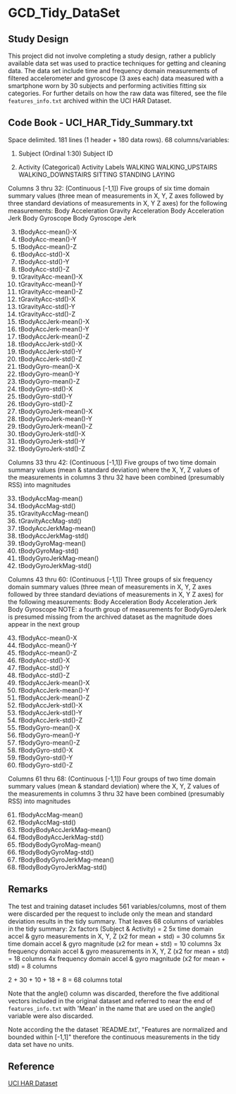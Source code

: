 GCD_Tidy_DataSet
================

Study Design
------------

This project did not involve completing a study design, rather
a publicly available data set was used to practice techniques
for getting and cleaning data. The data set include time and
frequency domain measurements of filtered accelerometer and
gyroscope (3 axes each) data measured with a smartphone worn
by 30 subjects and performing activities fitting six categories.
For further details on how the raw data was filtered, see the
file `features_info.txt` archived within the UCI HAR Dataset. 

Code Book - UCI_HAR_Tidy_Summary.txt
------------------------------------

Space delimited.
181 lines (1 header + 180 data rows). 68 columns/variables:

1. Subject  (Ordinal 1:30)
    Subject ID
        
2. Activity (Categorical)
    Activity Labels
        WALKING
        WALKING_UPSTAIRS
        WALKING_DOWNSTAIRS
        SITTING
        STANDING
        LAYING

Columns 3 thru 32: (Continuous [-1,1])
    Five groups of six time domain summary values (three mean
    of measurements in X, Y, Z axes followed by three standard
    deviations of measurements in X, Y Z axes) 
    for the following measurements:
        Body Acceleration
        Gravity Acceleration
        Body Acceleration Jerk
        Body Gyroscope
        Body Gyroscope Jerk
  
3. tBodyAcc-mean()-X 
4. tBodyAcc-mean()-Y 
5. tBodyAcc-mean()-Z 
6. tBodyAcc-std()-X 
7. tBodyAcc-std()-Y 
8. tBodyAcc-std()-Z 
9. tGravityAcc-mean()-X 
10. tGravityAcc-mean()-Y 
11. tGravityAcc-mean()-Z 
12. tGravityAcc-std()-X 
13. tGravityAcc-std()-Y 
14. tGravityAcc-std()-Z 
15. tBodyAccJerk-mean()-X 
16. tBodyAccJerk-mean()-Y 
17. tBodyAccJerk-mean()-Z 
18. tBodyAccJerk-std()-X 
19. tBodyAccJerk-std()-Y 
20. tBodyAccJerk-std()-Z 
21. tBodyGyro-mean()-X 
22. tBodyGyro-mean()-Y 
23. tBodyGyro-mean()-Z 
24. tBodyGyro-std()-X 
25. tBodyGyro-std()-Y 
26. tBodyGyro-std()-Z 
27. tBodyGyroJerk-mean()-X 
28. tBodyGyroJerk-mean()-Y 
29. tBodyGyroJerk-mean()-Z 
30. tBodyGyroJerk-std()-X 
31. tBodyGyroJerk-std()-Y 
32. tBodyGyroJerk-std()-Z 

Columns 33 thru 42: (Continuous [-1,1])
    Five groups of two time domain summary values (mean &
    standard deviation) where the X, Y, Z values of the
    measurements in columns 3 thru 32 have been combined
    (presumably RSS) into magnitudes

33. tBodyAccMag-mean() 
34. tBodyAccMag-std() 
35. tGravityAccMag-mean() 
36. tGravityAccMag-std() 
37. tBodyAccJerkMag-mean() 
38. tBodyAccJerkMag-std() 
39. tBodyGyroMag-mean() 
40. tBodyGyroMag-std() 
41. tBodyGyroJerkMag-mean() 
42. tBodyGyroJerkMag-std() 

Columns 43 thru 60: (Continuous [-1,1])
    Three groups of six frequency domain summary values (three mean
    of measurements in X, Y, Z axes followed by three standard
    deviations of measurements in X, Y Z axes) 
    for the following measurements:
        Body Acceleration
        Body Acceleration Jerk
        Body Gyroscope
    NOTE: a fourth group of measurements for BodyGyroJerk is presumed
          missing from the archived dataset as the magnitude does
          appear in the next group
    
43. fBodyAcc-mean()-X 
44. fBodyAcc-mean()-Y 
45. fBodyAcc-mean()-Z 
46. fBodyAcc-std()-X 
47. fBodyAcc-std()-Y 
48. fBodyAcc-std()-Z 
49. fBodyAccJerk-mean()-X 
50. fBodyAccJerk-mean()-Y 
51. fBodyAccJerk-mean()-Z 
52. fBodyAccJerk-std()-X 
53. fBodyAccJerk-std()-Y 
54. fBodyAccJerk-std()-Z 
55. fBodyGyro-mean()-X 
56. fBodyGyro-mean()-Y 
57. fBodyGyro-mean()-Z 
58. fBodyGyro-std()-X 
59. fBodyGyro-std()-Y 
60. fBodyGyro-std()-Z

Columns 61 thru 68: (Continuous [-1,1])
    Four groups of two time domain summary values (mean &
    standard deviation) where the X, Y, Z values of the
    measurements in columns 3 thru 32 have been combined
    (presumably RSS) into magnitudes

61. fBodyAccMag-mean() 
62. fBodyAccMag-std() 
63. fBodyBodyAccJerkMag-mean() 
64. fBodyBodyAccJerkMag-std() 
65. fBodyBodyGyroMag-mean() 
66. fBodyBodyGyroMag-std() 
67. fBodyBodyGyroJerkMag-mean() 
68. fBodyBodyGyroJerkMag-std() 


Remarks
-------

The test and training dataset includes 561 variables/columns, most of them were
discarded per the request to include only the mean and standard deviation results
in the tidy summary. That leaves 68 columns of variables in the tidy summary:
2x factors (Subject & Activity) = 2
5x time domain accel & gyro measurements in X, Y, Z (x2 for mean + std) = 30 columns
5x time domain accel & gyro magnitude (x2 for mean + std) = 10 columns
3x frequency domain accel & gyro measurements in X, Y, Z (x2 for mean + std) = 18 columns
4x frequency domain accel & gyro magnitude (x2 for mean + std) = 8 columns

2 + 30 + 10 + 18 + 8 = 68 columns total

Note that the angle() column was discarded, therefore the five additional vectors
included in the original dataset and referred to near the end of `features_info.txt`
with 'Mean' in the name that are used on the angle() variable were also discarded.

Note according the the dataset `README.txt', "Features are normalized and bounded
within [-1,1]" therefore the continuous measurements in the tidy data set have
no units.

Reference
---------

[UCI HAR Dataset](https://d396qusza40orc.cloudfront.net/getdata%2Fprojectfiles%2FUCI%20HAR%20Dataset.zip)
